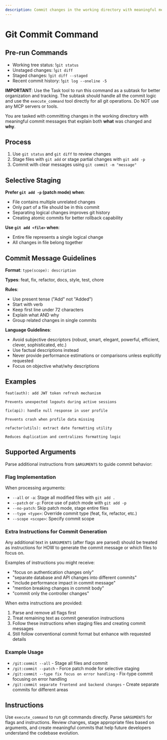 ```yaml
---
description: Commit changes in the working directory with meaningful messages that explain both what was changed and why.
---
```


# Git Commit Command

## Pre-run Commands

- Working tree status: !`git status`
- Unstaged changes: !`git diff`
- Staged changes: !`git diff --staged`
- Recent commit history: !`git log --oneline -5`

**IMPORTANT**: Use the Task tool to run this command as a subtask for better organization and tracking. The subtask should handle all the commit logic and use the `execute_command` tool directly for all git operations. Do NOT use any MCP servers or tools.

You are tasked with committing changes in the working directory with meaningful commit messages that explain both **what** was changed and **why**.

## Process

1. Use `git status` and `git diff` to review changes
2. Stage files with `git add` or stage partial changes with `git add -p`
3. Commit with clear messages using `git commit -m "message"`

## Selective Staging

**Prefer `git add -p` (patch mode) when**:
- File contains multiple unrelated changes
- Only part of a file should be in this commit
- Separating logical changes improves git history
- Creating atomic commits for better rollback capability

**Use `git add <file>` when**:
- Entire file represents a single logical change
- All changes in file belong together

## Commit Message Guidelines

**Format**: `type(scope): description`

**Types**: feat, fix, refactor, docs, style, test, chore

**Rules**:
- Use present tense ("Add" not "Added")
- Start with verb
- Keep first line under 72 characters
- Explain what AND why
- Group related changes in single commits

**Language Guidelines**:
- Avoid subjective descriptors (robust, smart, elegant, powerful, efficient, clever, sophisticated, etc.)
- Use factual descriptions instead
- Never provide performance estimations or comparisons unless explicitly requested
- Focus on objective what/why descriptions

## Examples

```
feat(auth): add JWT token refresh mechanism

Prevents unexpected logouts during active sessions
```

```
fix(api): handle null response in user profile

Prevents crash when profile data missing
```

```
refactor(utils): extract date formatting utility

Reduces duplication and centralizes formatting logic
```

## Supported Arguments

Parse additional instructions from `$ARGUMENTS` to guide commit behavior:

### Flag Implementation

When processing arguments:
- `--all` or `-a`: Stage all modified files with `git add .`
- `--patch` or `-p`: Force use of patch mode with `git add -p`
- `--no-patch`: Skip patch mode, stage entire files
- `--type <type>`: Override commit type (feat, fix, refactor, etc.)
- `--scope <scope>`: Specify commit scope

### Extra Instructions for Commit Generation

Any additional text in `$ARGUMENTS` (after flags are parsed) should be treated as instructions for HOW to generate the commit message or which files to focus on.

Examples of instructions you might receive:
- "focus on authentication changes only"
- "separate database and API changes into different commits"
- "include performance impact in commit message"
- "mention breaking changes in commit body"
- "commit only the controller changes"

When extra instructions are provided:
1. Parse and remove all flags first
2. Treat remaining text as commit generation instructions
3. Follow these instructions when staging files and creating commit messages
4. Still follow conventional commit format but enhance with requested details

### Example Usage
- `/git:commit --all` - Stage all files and commit
- `/git:commit --patch` - Force patch mode for selective staging
- `/git:commit --type fix focus on error handling` - Fix-type commit focusing on error handling
- `/git:commit separate frontend and backend changes` - Create separate commits for different areas

## Instructions

Use `execute_command` to run git commands directly. Parse `$ARGUMENTS` for flags and instructions. Review changes, stage appropriate files based on arguments, and create meaningful commits that help future developers understand the codebase evolution.

